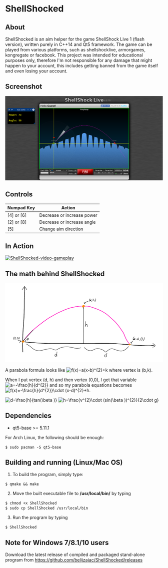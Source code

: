 # ShellShocked

## About

ShellShocked is an aim helper for the game ShellShock Live 1 (flash version), written purely in C++14 and Qt5 framework. The game can be played from various platforms, such as shellshocklive, armorgames, kongregate or facebook. This project was intended for educational purposes only, therefore I'm not responsible for any damage that might happen to your account, this includes getting banned from the game itself and even losing your account.

## Screenshot

![ShellShocked-screenshot-01](/img/preview.png)

## Controls

| Numpad Key                     | Action                        |
| ------------------------------ | ----------------------------- |
| [4] or [6]                     | Decrease or increase power  |
| [2] or [8]                     | Decrease or increase angle  |
| [5]                            | Change aim direction          |

## In Action

[![ShellShocked-video-gameplay](https://i.imgur.com/SXnQS7H.png)](https://www.youtube.com/watch?v=Y8vYkNeAsbE)

## The math behind ShellShocked

![ShellShocked-parabola](/img/parabola_graph.png)

A parabola formula looks like <img src="http://latex.codecogs.com/gif.latex?f(x)=a(x-b)^{2}&plus;k" title="f(x)=a(x-b)^{2}+k" /> where vertex is (b,k).

When I put vertex (d, h) and then vertex (0,0), I get that variable <img src="http://latex.codecogs.com/gif.latex?a=-\frac{h}{d^{2}}" title="a=-\frac{h}{d^{2}}" /> and so my parabola equations becomes
<img src="http://latex.codecogs.com/gif.latex?f(x)=-\frac{h}{d^{2}}\cdot&space;(x-d)^{2}&plus;h" title="f(x)=-\frac{h}{d^{2}}\cdot (x-d)^{2}+h" />.

<img src="http://latex.codecogs.com/gif.latex?d=\frac{h}{tan(\beta&space;)}" title="d=\frac{h}{tan(\beta )}" />

<img src="http://latex.codecogs.com/gif.latex?h=\frac{v^{2}\cdot&space;(sin(\beta&space;))^{2}}{2\cdot&space;g}" title="h=\frac{v^{2}\cdot (sin(\beta ))^{2}}{2\cdot g}" />

## Dependencies

* qt5-base >= 5.11.1

For Arch Linux, the following should be enough:

	$ sudo pacman -S qt5-base

## Building and running (Linux/Mac OS)

1. To build the program, simply type:

```
$ qmake && make
```
	
2. Move the built executable file to <b>/usr/local/bin/</b> by typing
```
$ chmod +x ShellShocked
$ sudo cp ShellShocked /usr/local/bin
```
3. Run the program by typing
```
$ ShellShocked
```

## Note for Windows 7/8.1/10 users

Download the latest release of compiled and packaged stand-alone program from https://github.com/belijzajac/ShellShocked/releases

